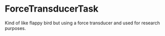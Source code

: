 # ForceTransducerTask
Kind of like flappy bird but using a force transducer and used for research purposes.
